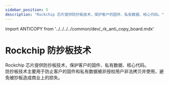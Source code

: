 ```yaml
---
sidebar_position: 5
description: "Rockchip 芯片提供防抄板技术，保护客户的固件、私有数据、核心代码。"
---
```


import ANTICOPY from '../../../../common/dev/\_rk_anti_copy_board.mdx'

# Rockchip 防抄板技术

Rockchip 芯片提供防抄板技术，保护客户的固件、私有数据、核心代码。  
防抄板技术主要用于防止客户的固件和私有数据被非授权用户非法拷贝并使用，避免被抄板造成商业上的损失。

<ANTICOPY/>
